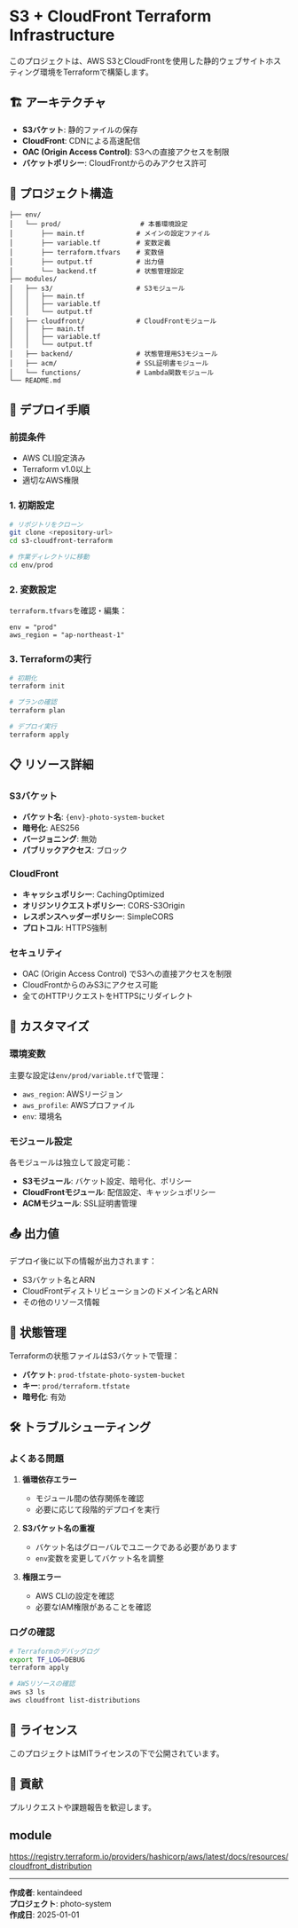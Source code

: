 # S3 + CloudFront Terraform Infrastructure

このプロジェクトは、AWS S3とCloudFrontを使用した静的ウェブサイトホスティング環境をTerraformで構築します。

## 🏗️ アーキテクチャ

- **S3バケット**: 静的ファイルの保存
- **CloudFront**: CDNによる高速配信
- **OAC (Origin Access Control)**: S3への直接アクセスを制限
- **バケットポリシー**: CloudFrontからのみアクセス許可

## 📁 プロジェクト構造

```
├── env/
│   └── prod/                    # 本番環境設定
│       ├── main.tf             # メインの設定ファイル
│       ├── variable.tf         # 変数定義
│       ├── terraform.tfvars    # 変数値
│       ├── output.tf           # 出力値
│       └── backend.tf          # 状態管理設定
├── modules/
│   ├── s3/                     # S3モジュール
│   │   ├── main.tf
│   │   ├── variable.tf
│   │   └── output.tf
│   ├── cloudfront/             # CloudFrontモジュール
│   │   ├── main.tf
│   │   ├── variable.tf
│   │   └── output.tf
│   ├── backend/                # 状態管理用S3モジュール
│   ├── acm/                    # SSL証明書モジュール
│   └── functions/              # Lambda関数モジュール
└── README.md
```

## 🚀 デプロイ手順

### 前提条件

- AWS CLI設定済み
- Terraform v1.0以上
- 適切なAWS権限

### 1. 初期設定

```bash
# リポジトリをクローン
git clone <repository-url>
cd s3-cloudfront-terraform

# 作業ディレクトリに移動
cd env/prod
```

### 2. 変数設定

`terraform.tfvars`を確認・編集：

```hcl
env = "prod"
aws_region = "ap-northeast-1"
```

### 3. Terraformの実行

```bash
# 初期化
terraform init

# プランの確認
terraform plan

# デプロイ実行
terraform apply
```

## 📋 リソース詳細

### S3バケット

- **バケット名**: `{env}-photo-system-bucket`
- **暗号化**: AES256
- **バージョニング**: 無効
- **パブリックアクセス**: ブロック

### CloudFront

- **キャッシュポリシー**: CachingOptimized
- **オリジンリクエストポリシー**: CORS-S3Origin
- **レスポンスヘッダーポリシー**: SimpleCORS
- **プロトコル**: HTTPS強制

### セキュリティ

- OAC (Origin Access Control) でS3への直接アクセスを制限
- CloudFrontからのみS3にアクセス可能
- 全てのHTTPリクエストをHTTPSにリダイレクト

## 🔧 カスタマイズ

### 環境変数

主要な設定は`env/prod/variable.tf`で管理：

- `aws_region`: AWSリージョン
- `aws_profile`: AWSプロファイル
- `env`: 環境名

### モジュール設定

各モジュールは独立して設定可能：

- **S3モジュール**: バケット設定、暗号化、ポリシー
- **CloudFrontモジュール**: 配信設定、キャッシュポリシー
- **ACMモジュール**: SSL証明書管理

## 📤 出力値

デプロイ後に以下の情報が出力されます：

- S3バケット名とARN
- CloudFrontディストリビューションのドメイン名とARN
- その他のリソース情報

## 🔄 状態管理

Terraformの状態ファイルはS3バケットで管理：

- **バケット**: `prod-tfstate-photo-system-bucket`
- **キー**: `prod/terraform.tfstate`
- **暗号化**: 有効

## 🛠️ トラブルシューティング

### よくある問題

1. **循環依存エラー**
   - モジュール間の依存関係を確認
   - 必要に応じて段階的デプロイを実行

2. **S3バケット名の重複**
   - バケット名はグローバルでユニークである必要があります
   - `env`変数を変更してバケット名を調整

3. **権限エラー**
   - AWS CLIの設定を確認
   - 必要なIAM権限があることを確認

### ログの確認

```bash
# Terraformのデバッグログ
export TF_LOG=DEBUG
terraform apply

# AWSリソースの確認
aws s3 ls
aws cloudfront list-distributions
```

## 📝 ライセンス

このプロジェクトはMITライセンスの下で公開されています。

## 👥 貢献

プルリクエストや課題報告を歓迎します。

## module 

https://registry.terraform.io/providers/hashicorp/aws/latest/docs/resources/cloudfront_distribution

---

**作成者**: kentaindeed  
**プロジェクト**: photo-system  
**作成日**: 2025-01-01